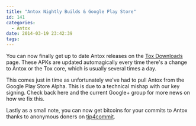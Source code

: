 ```yaml
---
title: "Antox Nightly Builds & Google Play Store"
id: 141
categories:
  - Antox
date: 2014-03-19 23:42:39
tags:
---
```


You can now finally get up to date Antox releases on the [Tox Downloads](http://wiki.tox.im/binaries) page. These APKs are updated automagically every time there's a change to Antox or the Tox core, which is usually several times a day.

This comes just in time as unfortunately we've had to pull Antox from the Google Play Store Alpha. This is due to a technical mishap with our key signing. Check back here and the current Google+ group for more news on how we fix this.

Lastly as a small note, you can now get bitcoins for your commits to Antox thanks to anonymous doners on [tip4commit](http://tip4commit.com/projects/654).
